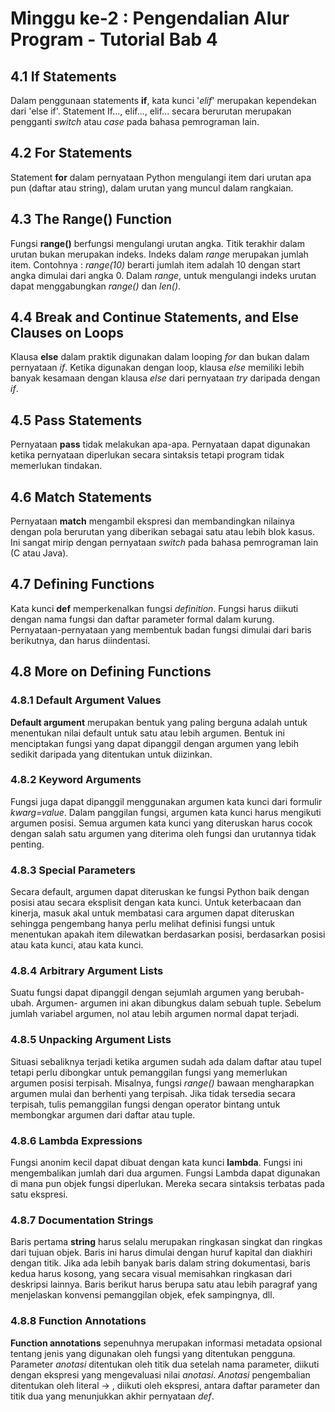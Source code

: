 # Minggu ke-2 : Pengendalian Alur Program - Tutorial Bab 4

## 4.1 If Statements
Dalam penggunaan statements **if**, kata kunci '*elif*' merupakan kependekan
dari 'else if'. Statement If..., elif..., elif... secara berurutan
merupakan pengganti *switch* atau *case* pada bahasa pemrograman lain.


## 4.2 For Statements
Statement **for** dalam pernyataan Python mengulangi item dari urutan 
apa pun (daftar atau string), dalam urutan yang muncul dalam rangkaian.


## 4.3 The Range() Function
Fungsi **range()** berfungsi mengulangi urutan angka. Titik terakhir
dalam urutan bukan merupakan indeks. Indeks dalam *range* merupakan
jumlah item. Contohnya : *range(10)* berarti jumlah item adalah 10 
dengan start angka dimulai dari angka 0.
Dalam *range*, untuk mengulangi indeks urutan dapat menggabungkan
*range()* dan *len()*.


## 4.4 Break and Continue Statements, and Else Clauses on Loops
Klausa **else** dalam praktik digunakan dalam looping *for* dan bukan 
dalam pernyataan *if*. Ketika digunakan dengan loop, klausa *else* 
memiliki lebih banyak kesamaan dengan klausa *else* dari pernyataan
*try* daripada dengan *if*. 


## 4.5 Pass Statements
Pernyataan **pass** tidak melakukan apa-apa. Pernyataan dapat digunakan 
ketika pernyataan diperlukan secara sintaksis tetapi program tidak 
memerlukan tindakan.


## 4.6 Match Statements
Pernyataan **match** mengambil ekspresi dan membandingkan nilainya dengan 
pola berurutan yang diberikan sebagai satu atau lebih blok kasus. Ini sangat 
mirip dengan pernyataan *switch* pada bahasa pemrograman lain (C atau Java).


## 4.7 Defining Functions
Kata kunci **def** memperkenalkan fungsi *definition*. Fungsi harus diikuti
dengan nama fungsi dan daftar parameter formal dalam kurung. Pernyataan-pernyataan
yang membentuk badan fungsi dimulai dari baris berikutnya, dan harus diindentasi.


## 4.8 More on Defining Functions

### 4.8.1 Default Argument Values
**Default argument** merupakan bentuk yang paling berguna adalah untuk
menentukan nilai default untuk satu atau lebih argumen. Bentuk ini menciptakan 
fungsi yang dapat dipanggil dengan argumen yang lebih sedikit daripada yang
ditentukan untuk diizinkan. 
			
### 4.8.2 Keyword Arguments
Fungsi juga dapat dipanggil menggunakan argumen kata kunci dari formulir *kwarg=value*.
Dalam panggilan fungsi, argumen kata kunci harus mengikuti argumen posisi.
Semua argumen kata kunci yang diteruskan harus cocok dengan salah satu argumen
yang diterima oleh fungsi dan urutannya tidak penting.
			
### 4.8.3 Special Parameters
Secara default, argumen dapat diteruskan ke fungsi Python baik dengan posisi atau
secara eksplisit dengan kata kunci. Untuk keterbacaan dan kinerja, masuk akal
untuk membatasi cara argumen dapat diteruskan sehingga pengembang hanya perlu
melihat definisi fungsi untuk menentukan apakah item dilewatkan berdasarkan
posisi, berdasarkan posisi atau kata kunci, atau kata kunci.
			
### 4.8.4 Arbitrary Argument Lists
Suatu fungsi dapat dipanggil dengan sejumlah argumen yang berubah-ubah. Argumen-
argumen ini akan dibungkus dalam sebuah tuple. Sebelum jumlah variabel argumen, 
nol atau lebih argumen normal dapat terjadi.
			
### 4.8.5 Unpacking Argument Lists
Situasi sebaliknya terjadi ketika argumen sudah ada dalam daftar atau tupel
tetapi perlu dibongkar untuk pemanggilan fungsi yang memerlukan argumen
posisi terpisah. Misalnya, fungsi *range()* bawaan mengharapkan argumen
mulai dan berhenti yang terpisah. Jika tidak tersedia secara terpisah,
tulis pemanggilan fungsi dengan operator bintang untuk membongkar argumen
dari daftar atau tuple.
			
### 4.8.6 Lambda Expressions
Fungsi anonim kecil dapat dibuat dengan kata kunci **lambda**. Fungsi ini
mengembalikan jumlah dari dua argumen. Fungsi Lambda dapat digunakan
di mana pun objek fungsi diperlukan. Mereka secara sintaksis terbatas
pada satu ekspresi.
			
### 4.8.7 Documentation Strings
Baris pertama **string** harus selalu merupakan ringkasan singkat dan
ringkas dari tujuan objek. Baris ini harus dimulai dengan huruf kapital
dan diakhiri dengan titik. Jika ada lebih banyak baris dalam string
dokumentasi, baris kedua harus kosong, yang secara visual memisahkan
ringkasan dari deskripsi lainnya. Baris berikut harus berupa satu atau
lebih paragraf yang menjelaskan konvensi pemanggilan objek, efek
sampingnya, dll.
			
### 4.8.8 Function Annotations
**Function annotations** sepenuhnya merupakan informasi metadata
opsional tentang jenis yang digunakan oleh fungsi yang ditentukan
pengguna. Parameter *anotasi* ditentukan oleh titik dua setelah 
nama parameter, diikuti dengan ekspresi yang mengevaluasi nilai *anotasi*.
*Anotasi* pengembalian ditentukan oleh literal -> , diikuti oleh ekspresi,
antara daftar parameter dan titik dua yang menunjukkan akhir pernyataan *def*.
			